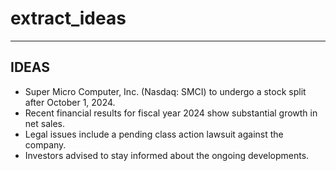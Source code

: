# extract_ideas

---

## IDEAS

- Super Micro Computer, Inc. (Nasdaq: SMCI) to undergo a stock split after October 1, 2024.
- Recent financial results for fiscal year 2024 show substantial growth in net sales.
- Legal issues include a pending class action lawsuit against the company.
- Investors advised to stay informed about the ongoing developments.


